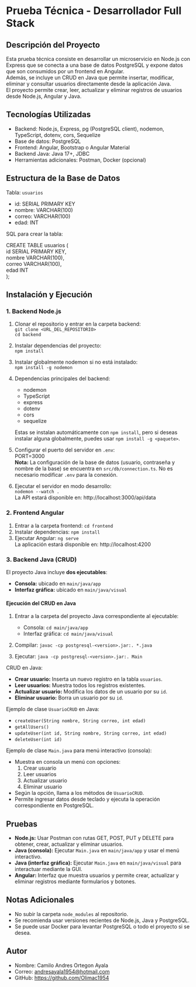 # Prueba Técnica - Desarrollador Full Stack

## Descripción del Proyecto
Esta prueba técnica consiste en desarrollar un microservicio en Node.js con Express que se conecta a una base de datos PostgreSQL y expone datos que son consumidos por un frontend en Angular.  
Además, se incluye un CRUD en Java que permite insertar, modificar, eliminar y consultar usuarios directamente desde la aplicación Java.  
El proyecto permite crear, leer, actualizar y eliminar registros de usuarios desde Node.js, Angular y Java.

## Tecnologías Utilizadas
- Backend: Node.js, Express, pg (PostgreSQL client), nodemon, TypeScript, dotenv, cors, Sequelize  
- Base de datos: PostgreSQL  
- Frontend: Angular, Bootstrap o Angular Material  
- Backend Java: Java 17+, JDBC  
- Herramientas adicionales: Postman, Docker (opcional)  

## Estructura de la Base de Datos
Tabla: `usuarios`  

- id: SERIAL PRIMARY KEY  
- nombre: VARCHAR(100)  
- correo: VARCHAR(100)  
- edad: INT  

SQL para crear la tabla:

CREATE TABLE usuarios (  
  id SERIAL PRIMARY KEY,  
  nombre VARCHAR(100),  
  correo VARCHAR(100),  
  edad INT  
);

## Instalación y Ejecución

### 1. Backend Node.js
1. Clonar el repositorio y entrar en la carpeta backend:  
   `git clone <URL_DEL_REPOSITORIO>`  
   `cd backend`  

2. Instalar dependencias del proyecto:  
   `npm install`  

3. Instalar globalmente nodemon si no está instalado:  
   `npm install -g nodemon`  

4. Dependencias principales del backend:  
   - nodemon  
   - TypeScript  
   - express  
   - dotenv  
   - cors  
   - sequelize  

   Estas se instalan automáticamente con `npm install`, pero si deseas instalar alguna globalmente, puedes usar `npm install -g <paquete>`.  

5. Configurar el puerto del servidor en `.env`:  
   PORT=3000  
   **Nota:** La configuración de la base de datos (usuario, contraseña y nombre de la base) se encuentra en `src/db/connection.ts`. No es necesario modificar `.env` para la conexión.  

6. Ejecutar el servidor en modo desarrollo:  
   `nodemon --watch .`  
   La API estará disponible en: http://localhost:3000/api/data  

### 2. Frontend Angular
1. Entrar a la carpeta frontend: `cd frontend`  
2. Instalar dependencias: `npm install`  
3. Ejecutar Angular: `ng serve`  
   La aplicación estará disponible en: http://localhost:4200  

### 3. Backend Java (CRUD)
El proyecto Java incluye **dos ejecutables**:  

- **Consola:** ubicado en `main/java/app`  
- **Interfaz gráfica:** ubicado en `main/java/visual`  

#### Ejecución del CRUD en Java

1. Entrar a la carpeta del proyecto Java correspondiente al ejecutable:  
   - Consola: `cd main/java/app`  
   - Interfaz gráfica: `cd main/java/visual`  

2. Compilar: `javac -cp postgresql-<version>.jar:. *.java`  
3. Ejecutar: `java -cp postgresql-<version>.jar:. Main`  

CRUD en Java:  
- **Crear usuario:** Inserta un nuevo registro en la tabla `usuarios`.  
- **Leer usuarios:** Muestra todos los registros existentes.  
- **Actualizar usuario:** Modifica los datos de un usuario por su `id`.  
- **Eliminar usuario:** Borra un usuario por su `id`.  

Ejemplo de clase `UsuarioCRUD` en Java:  
- `createUser(String nombre, String correo, int edad)`  
- `getAllUsers()`  
- `updateUser(int id, String nombre, String correo, int edad)`  
- `deleteUser(int id)`  

Ejemplo de clase `Main.java` para menú interactivo (consola):  

- Muestra en consola un menú con opciones:  
  1. Crear usuario  
  2. Leer usuarios  
  3. Actualizar usuario  
  4. Eliminar usuario  
- Según la opción, llama a los métodos de `UsuarioCRUD`.  
- Permite ingresar datos desde teclado y ejecuta la operación correspondiente en PostgreSQL.  

## Pruebas
- **Node.js:** Usar Postman con rutas GET, POST, PUT y DELETE para obtener, crear, actualizar y eliminar usuarios.  
- **Java (consola):** Ejecutar `Main.java` en `main/java/app` y usar el menú interactivo.  
- **Java (interfaz gráfica):** Ejecutar `Main.java` en `main/java/visual` para interactuar mediante la GUI.  
- **Angular:** Interfaz que muestra usuarios y permite crear, actualizar y eliminar registros mediante formularios y botones.  

## Notas Adicionales
- No subir la carpeta `node_modules` al repositorio.  
- Se recomienda usar versiones recientes de Node.js, Java y PostgreSQL.  
- Se puede usar Docker para levantar PostgreSQL o todo el proyecto si se desea.  

## Autor
- Nombre: Camilo Andres Ortegon Ayala  
- Correo: andresayala1954@hotmail.com 
- GitHub: https://github.com/Olimac1954


